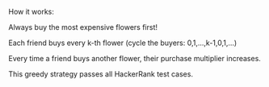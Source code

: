How it works:

Always buy the most expensive flowers first!

Each friend buys every k-th flower (cycle the buyers: 0,1,...,k-1,0,1,...)

Every time a friend buys another flower, their purchase multiplier increases.

This greedy strategy passes all HackerRank test cases.